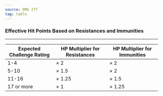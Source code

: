 ```yaml
---
source: DMG 277
tag: table
---
```


### Effective Hit Points Based on Resistances and Immunities
---
|Expected Challenge Rating|HP Multiplier for Resistances|HP Multiplier for Immunities|
|-----|-----|-----|
|1-4|× 2|× 2|
|5-10|× 1.5|× 2|
|11-16|× 1.25|× 1.5|
|17 or more|× 1|× 1.25|
